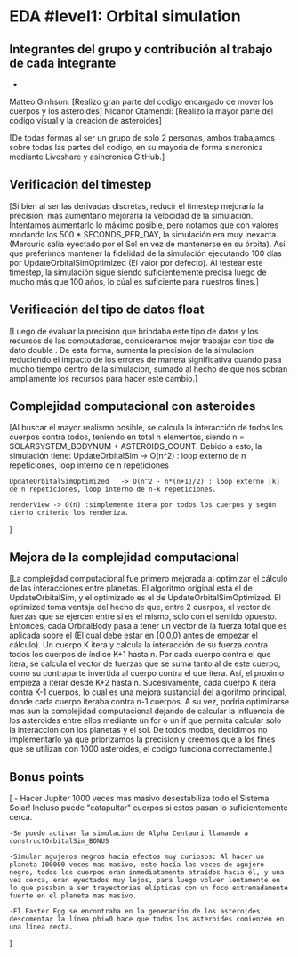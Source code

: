 # EDA #level1: Orbital simulation

## Integrantes del grupo y contribución al trabajo de cada integrante

*
Matteo Ginhson: [Realizo gran parte del codigo encargado de mover los cuerpos y los asteroides]
Nicanor Otamendi: [Realizo la mayor parte del codigo visual y la creacion de asteroides]

[De todas formas al ser un grupo de solo 2 personas, ambos trabajamos sobre todas las partes del codigo, en su mayoria de forma sincronica mediante Liveshare y asincronica GitHub.]

## Verificación del timestep

[Si bien al ser las derivadas discretas, reducir el timestep mejoraría la precisión, mas aumentarlo mejoraría la velocidad de la simulación. Intentamos aumentarlo lo máximo posible, pero notamos que con valores rondando los 500 * SECONDS_PER_DAY, la simulación era muy inexacta (Mercurio salia eyectado por el Sol en vez de mantenerse en su órbita). Así que preferimos mantener la fidelidad de la simulación ejecutando 100 días por UpdateOrbitalSimOptimized (El valor por defecto). Al testear este timestep, la simulación sigue siendo suficientemente precisa luego de mucho más que 100 años, lo cúal es suficiente para nuestros fines.]

## Verificación del tipo de datos float

[Luego de evaluar la precision que brindaba este tipo de datos y los recursos de las computadoras, consideramos mejor trabajar con tipo de dato double . De esta forma, aumenta la precision de la simulacion reduciendo el impacto de los errores de manera significativa cuando pasa mucho tiempo dentro de la simulacion, sumado al hecho de que nos sobran ampliamente los recursos para hacer este cambio.]

## Complejidad computacional con asteroides

[Al buscar el mayor realismo posible, se calcula la interacción de todos los cuerpos contra todos, teniendo en total n elementos, siendo n = SOLARSYSTEM_BODYNUM + ASTEROIDS_COUNT. Debido a esto, la simulación tiene:
    UpdateOrbitalSim            -> O(n^2) : loop externo de n repeticiones, loop interno de n repeticiones
    
    UpdateOrbitalSimOptimized   -> O(n^2 - n*(n+1)/2) : loop externo [k] de n repeticiones, loop interno de n-k repeticiones.

    renderView -> O(n) :simplemente itera por todos los cuerpos y según cierto criterio los renderiza.
]

## Mejora de la complejidad computacional

[La complejidad computacional fue primero mejorada al optimizar el cálculo de las interacciones entre planetas. El algoritmo original esta el de UpdateOrbitalSim, y el optimizado es el de UpdateOrbitalSimOptimized. El optimized toma ventaja del hecho de que, entre 2 cuerpos, el vector de fuerzas que se ejercen entre si es el mismo, solo con el sentido opuesto. Entonces, cada OrbitalBody pasa a tener un vector de la fuerza total que es aplicada sobre él (El cual debe estar en {0,0,0} antes de empezar el cálculo). Un cuerpo K itera y calcula la interacción de su fuerza contra todos los cuerpos de índice K+1 hasta n. Por cada cuerpo contra el que itera, se calcula el vector de fuerzas que se suma tanto al de este cuerpo, como su contraparte invertida al cuerpo contra el que itera. Así, el proximo empieza a iterar desde K+2 hasta n. Sucesivamente, cada cuerpo K itera contra K-1 cuerpos, lo cual es una mejora sustancial del algoritmo principal, donde cada cuerpo iteraba contra n-1 cuerpos.
A su vez, podria optimizarse mas aun la complejidad computacional dejando de calcular la influencia de los asteroides entre ellos mediante un for o un if que permita calcular solo la interaccion con los planetas y el sol. De todos modos, decidimos no implementarlo ya que priorizamos la precision y creemos que a los fines que se utilizan con 1000 asteroides, el codigo funciona correctamente.]



## Bonus points

[
    - Hacer Jupiter 1000 veces mas masivo desestabiliza todo el Sistema Solar! Incluso puede "catapultar"   cuerpos si estos pasan lo suficientemente cerca.

    -Se puede activar la simulacion de Alpha Centauri llamando a constructOrbitalSim_BONUS

    -Simular agujeros negros hacia efectos muy curiosos: Al hacer un planeta 100000 veces mas masivo, este hacía las veces de agujero negro, todos los cuerpos eran inmediatamente atraídos hacia él, y una vez cerca, eran eyectados muy lejos, para luego volver lentamente en lo que pasaban a ser trayectorias elípticas con un foco extremadamente fuerte en el planeta mas masivo.

    -El Easter Egg se encontraba en la generación de los asteroides, descomentar la línea phi=0 hace que todos los asteroides comienzen en una línea recta.

]
